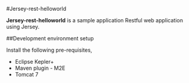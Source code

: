 #Jersey-rest-helloworld

**Jersey-rest-helloworld** is a sample application Restful web application using Jersey.

##Development environment setup

Install the following pre-requisites, 
+ Eclipse Kepler+
+ Maven plugin - M2E
+ Tomcat 7
